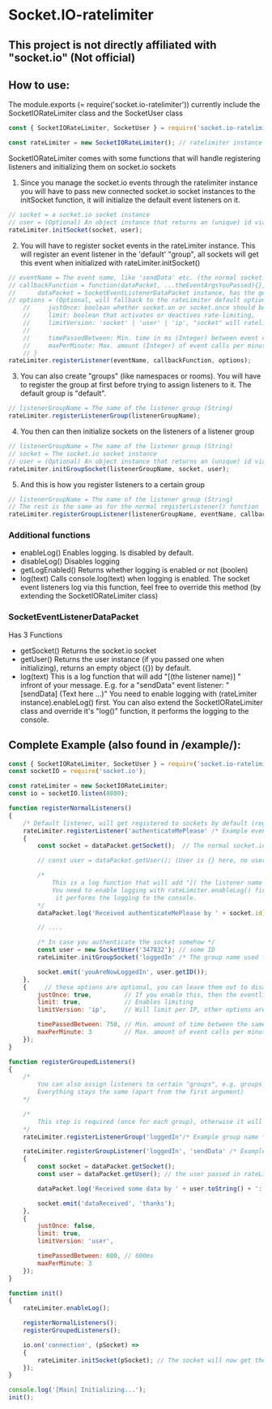 # Socket.IO-ratelimiter

## This project is not directly affiliated with "socket.io" (Not official)

## How to use:
The module.exports (= require('socket.io-ratelimiter')) currently include the SocketIORateLimiter class and the SocketUser class
```javascript
const { SocketIORateLimiter, SocketUser } = require('socket.io-ratelimiter'); // The current components

const rateLimiter = new SocketIORateLimiter(); // ratelimiter instance with no default options
```
SocketIORateLimiter comes with some functions that will handle registering listeners and initializing them on socket.io sockets
1. Since you manage the socket.io events through the ratelimiter instance you will have to pass new connected socket.io socket instances to the initSocket function, it will initialize the default event listeners on it.
```javascript
// socket = a socket.io socket instance
// user = (Optional) An object instance that returns an (unique) id via the getID() function. This will get passed to the SocketEventListenerDataPacket instance, accessable            with the getUser() function. You can use the SocketUser class here.
rateLimiter.initSocket(socket, user);
```
2. You will have to register socket events in the rateLimiter instance.
This will register an event listener in the 'default' "group", all sockets will get this event when initialized with rateLimiter.initSocket()
```javascript
// eventName = The event name, like 'sendData' etc. (the normal socket.io event name)
// callbackFunction = function(dataPacket, ...theEventArgsYouPassed){}, the function that will get called when the event gets emitted
//      dataPacket = SocketEventListenerDataPacket instance, has the getSocket(), getUser(), and log() functions. getUser will return the user when the listener got initialized with one
// options = (Optional, will fallback to the rateLimiter default options passed in the constructor, the built-in default options disable ratelimiting) {   
    //     justOnce: boolean whether socket.on or socket.once should be used (true will result in only calling the listener the first time the event gets emitted on this   socket),  
    //     limit: boolean that activates or deactives rate-limiting,
    //     limitVersion: 'socket' | 'user' | 'ip', "socket" will ratelimit per socket, "user" will ratelimit per (some passed user).getID(), "ip" will ratelimit per IP
    // 
    //     timePassedBetween: Min. time in ms (Integer) between event calls. Will block any faster calls,
    //     maxPerMinute: Max. amount (Integer) of event calls per minute (per "limitVersion", not globally)
    // }
rateLimiter.registerListener(eventName, callbackFunction, options);
```
3. You can also create "groups" (like namespaces or rooms). You will have to register the group at first before trying to assign listeners to it. The default group is "default".
```javascript
// listenerGroupName = The name of the listener group (String)
rateLimiter.registerListenerGroup(listenerGroupName);
```
4. You then can then initialize sockets on the listeners of a listener group
```javascript
// listenerGroupName = The name of the listener group (String)
// socket = The socket.io socket instance
// user = (Optional) An object instance that returns an (unique) id via the getID() function. This will get passed to the SocketEventListenerDataPacket instance, accessable            with the getUser() function. You can use the SocketUser class here.
rateLimiter.initGroupSocket(listenerGroupName, socket, user);
```
5. And this is how you register listeners to a certain group
```javascript
// listenerGroupName = The name of the listener group (String)
// The rest is the same as for the normal registerListener() function
rateLimiter.registerGroupListener(listenerGroupName, eventName, callbackFunction, options);
```

### Additional functions
- enableLog()
Enables logging. Is disabled by default.
- disableLog()
Disables logging
- getLogEnabled()
Returns whether logging is enabled or not (boolen)
- log(text)
Calls console.log(text) when logging is enabled. The socket event listeners log via this function, feel free to override this method (by extending the SocketIORateLimiter class)

### SocketEventListenerDataPacket
Has 3 Functions
- getSocket()
Returns the socket.io socket
- getUser()
Returns the user instance (if you passed one when initializing), returns an empty object ({}) by default.
- log(text)
This is a log function that will add "[(the listener name)] " infront of your message. E.g. for a "sendData" event listener: "\[sendData\] (Text here ...)" 
You need to enable logging with (rateLimiter instance).enableLog() first. You can also extend the SocketIORateLimiter class and override it's "log()" function, it performs the logging to the console.

## Complete Example (also found in /example/):

```javascript
const { SocketIORateLimiter, SocketUser } = require('socket.io-ratelimiter');
const socketIO = require('socket.io');

const rateLimiter = new SocketIORateLimiter;
const io = socketIO.listen(8080);

function registerNormalListeners()
{
    /* Default listener, will get registered to sockets by default (registerListener) */
    rateLimiter.registerListener('authenticateMePlease' /* Example event name */, (dataPacket /*, ... Your normal args you passed in the event emit will follow here */) =>
    {
        const socket = dataPacket.getSocket();  // The normal socket.io socket 

        // const user = dataPacket.getUser(); (User is {} here, no user was passed to the initSocket function);

        /* 
            This is a log function that will add "[( the listener name )] " infront of your message.
            You need to enable logging with rateLimiter.enableLog() first. You can also extend the SocketIORateLimiter class and override it's "log()" function, 
             it performs the logging to the console.
        */
        dataPacket.log('Received authenticateMePlease by ' + socket.id);

        // .... 

        /* In case you authenticate the socket somehow */
        const user = new SocketUser('347832'); // some ID
        rateLimiter.initGroupSocket('loggedIn' /* The group name used for the authenticated sockets (for example) */, socket, user);  // You can use any object that returns an (unique) id via the getID() function. (For "user")

        socket.emit('youAreNowLoggedIn', user.getID());
    },
    {     // these options are optional, you can leave them out to disable the ratelimiting
        justOnce: true,         // If you enable this, then the eventlistener will get assigned to the socket via the "once" function. Is false by default, you can leave this out
        limit: true,            // Enables limiting
        limitVersion: 'ip',     // Will limit per IP, other options are: 'socket' (will limit per socket) and 'user' (will limit per "(some passed user).getID()")

        timePassedBetween: 750, // Min. amount of time between the same event (in ms)
        maxPerMinute: 3         // Max. amount of event calls per minute (per "limitVersion")
    });
}

function registerGroupedListeners()
{
    /* 
        You can also assign listeners to certain "groups", e.g. groups that manage all sockets with extended access rights like authenticated users etc..
        Everything stays the same (apart from the first argument)
    */

    /*
        This step is required (once for each group), otherwise it will throw an error stating that the listenerGroupName you passed is invalid. 
    */
    rateLimiter.registerListenerGroup('loggedIn'/* Example group name */);

    rateLimiter.registerGroupListener('loggedIn', 'sendData' /* Example event name */, (dataPacket, pDataOne, pDataTwo) => 
    { 
        const socket = dataPacket.getSocket();
        const user = dataPacket.getUser(); // the user passed in rateLimiter.initGroupSocket('loggedIn');

        dataPacket.log('Received some data by ' + user.toString() + ': ' + pDataOne + ' and: ' + pDataTwo);  // toString(): The default SocketUser returns '#' + (it's id) 

        socket.emit('dataReceived', 'thanks');
    },
    {
        justOnce: false,
        limit: true,
        limitVersion: 'user',

        timePassedBetween: 600, // 600ms
        maxPerMinute: 3
    });
}

function init()
{
    rateLimiter.enableLog();

    registerNormalListeners();
    registerGroupedListeners();

    io.on('connection', (pSocket) =>
    {
        rateLimiter.initSocket(pSocket); // The socket will now get the events previously registered in the SocketIORateLimiter
    });
}

console.log('[Main] Initializing...');
init();
```